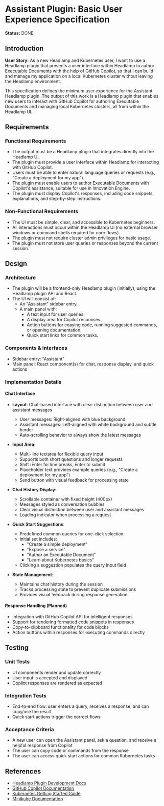 # Assistant Plugin: Basic User Experience Specification

**Status:** DONE

## Introduction

**User Story:**
As a new Headlamp and Kubernetes user, I want to use a Headlamp plugin that presents a user interface within Headlamp to author Executable Documents with the help of GitHub Copilot, so that I can build and manage my application on a local Kubernetes cluster without leaving the Headlamp environment.

This specification defines the minimum user experience for the Assistant Headlamp plugin. The output of this work is a Headlamp plugin that enables new users to interact with GitHub Copilot for authoring Executable Documents and managing local Kubernetes clusters, all from within the Headlamp UI.

## Requirements

### Functional Requirements
- The output must be a Headlamp plugin that integrates directly into the Headlamp UI.
- The plugin must provide a user interface within Headlamp for interacting with GitHub Copilot.
- Users must be able to enter natural language queries or requests (e.g., "Create a deployment for my app").
- The plugin must enable users to author Executable Documents with Copilot's assistance, suitable for use in Innovation Engine.
- The plugin must display Copilot's responses, including code snippets, explanations, and step-by-step instructions.

### Non-Functional Requirements
- The UI must be simple, clear, and accessible to Kubernetes beginners.
- All interactions must occur within the Headlamp UI (no external browser windows or command shells required for core flows).
- The plugin must not require cluster admin privileges for basic usage.
- The plugin must not store user queries or responses beyond the current session.

## Design

### Architecture
- The plugin will be a frontend-only Headlamp plugin (initially), using the Headlamp plugin API and React.
- The UI will consist of:
  - An "Assistant" sidebar entry.
  - A main panel with:
    - A text input for user queries.
    - A display area for Copilot responses.
    - Action buttons for copying code, running suggested commands, or opening documentation.
    - Quick start links for common tasks.

### Components & Interfaces
- Sidebar entry: "Assistant"
- Main panel: React component(s) for chat, response display, and quick actions

### Implementation Details

#### Chat Interface
- **Layout**: Chat-based interface with clear distinction between user and assistant messages
  - User messages: Right-aligned with blue background
  - Assistant messages: Left-aligned with white background and subtle border
  - Auto-scrolling behavior to always show the latest messages

- **Input Area**:
  - Multi-line textarea for flexible query input
  - Supports both short questions and longer requests
  - Shift+Enter for line breaks, Enter to submit
  - Placeholder text provides example queries (e.g., "Create a deployment for my app")
  - Send button with visual feedback for processing state

- **Chat History Display**:
  - Scrollable container with fixed height (400px)
  - Messages styled as conversation bubbles
  - Clear visual distinction between user and assistant messages
  - Loading indicator when processing a request

- **Quick Start Suggestions**:
  - Predefined common queries for one-click selection
  - Initial set includes: 
    - "Create a simple deployment"
    - "Expose a service"
    - "Author an Executable Document"
    - "Learn about Kubernetes basics"
  - Clicking a suggestion populates the query input field

- **State Management**:
  - Maintains chat history during the session
  - Tracks processing state to prevent duplicate submissions
  - Provides visual feedback during response generation

#### Response Handling (Planned)
- Integration with GitHub Copilot API for intelligent responses
- Support for rendering formatted code snippets in responses
- Copy-to-clipboard functionality for code blocks
- Action buttons within responses for executing commands directly

## Testing

### Unit Tests
- UI components render and update correctly
- User input is accepted and displayed
- Copilot responses are rendered as expected

### Integration Tests
- End-to-end flow: user enters a query, receives a response, and can copy/use the result
- Quick start actions trigger the correct flows

### Acceptance Criteria
- A new user can open the Assistant panel, ask a question, and receive a helpful response from Copilot
- The user can copy code or commands from the response
- The user can access quick start actions for common Kubernetes tasks

## References
- [Headlamp Plugin Development Docs](https://headlamp.dev/docs/latest/development/plugins/building)
- [GitHub Copilot Documentation](https://docs.github.com/en/copilot)
- [Kubernetes Getting Started Guide](https://kubernetes.io/docs/tutorials/)
- [Minikube Documentation](https://minikube.sigs.k8s.io/docs/)

